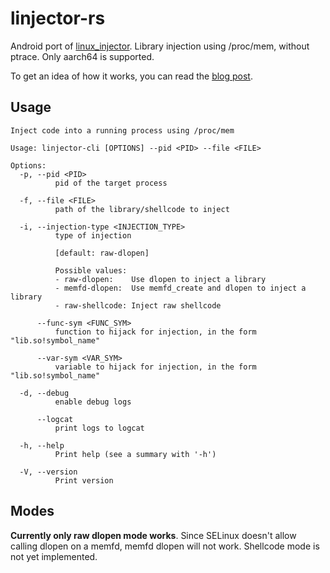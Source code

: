 # linjector-rs

Android port of [linux_injector](https://github.com/namazso/linux_injector). Library injection using /proc/mem, without ptrace. Only aarch64 is supported.

To get an idea of how it works, you can read the [blog post](https://erfur.github.io/blog/dev/code-injection-without-ptrace).

## Usage

```
Inject code into a running process using /proc/mem

Usage: linjector-cli [OPTIONS] --pid <PID> --file <FILE>

Options:
  -p, --pid <PID>
          pid of the target process

  -f, --file <FILE>
          path of the library/shellcode to inject

  -i, --injection-type <INJECTION_TYPE>
          type of injection

          [default: raw-dlopen]

          Possible values:
          - raw-dlopen:    Use dlopen to inject a library
          - memfd-dlopen:  Use memfd_create and dlopen to inject a library
          - raw-shellcode: Inject raw shellcode

      --func-sym <FUNC_SYM>
          function to hijack for injection, in the form "lib.so!symbol_name"

      --var-sym <VAR_SYM>
          variable to hijack for injection, in the form "lib.so!symbol_name"

  -d, --debug
          enable debug logs

      --logcat
          print logs to logcat

  -h, --help
          Print help (see a summary with '-h')

  -V, --version
          Print version
```

## Modes

**Currently only raw dlopen mode works**. Since SELinux doesn't allow calling dlopen on a memfd, memfd dlopen will not work. Shellcode mode is not yet implemented.

